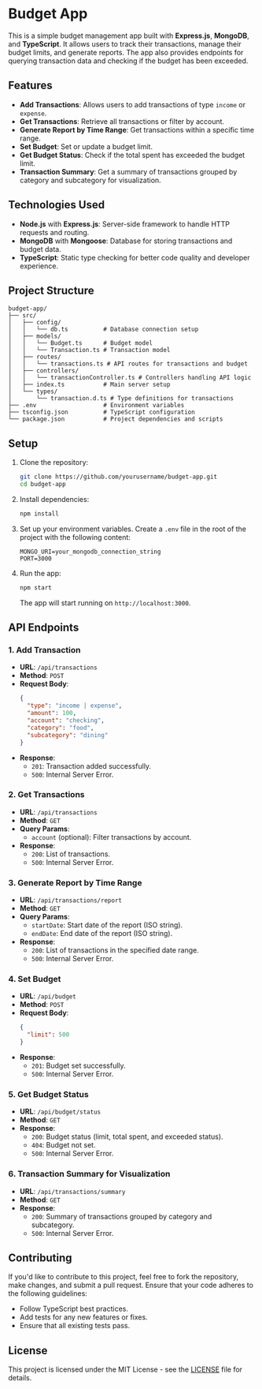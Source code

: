 
# Budget App

This is a simple budget management app built with **Express.js**, **MongoDB**, and **TypeScript**. It allows users to track their transactions, manage their budget limits, and generate reports. The app also provides endpoints for querying transaction data and checking if the budget has been exceeded.

## Features

- **Add Transactions**: Allows users to add transactions of type `income` or `expense`.
- **Get Transactions**: Retrieve all transactions or filter by account.
- **Generate Report by Time Range**: Get transactions within a specific time range.
- **Set Budget**: Set or update a budget limit.
- **Get Budget Status**: Check if the total spent has exceeded the budget limit.
- **Transaction Summary**: Get a summary of transactions grouped by category and subcategory for visualization.

## Technologies Used

- **Node.js** with **Express.js**: Server-side framework to handle HTTP requests and routing.
- **MongoDB** with **Mongoose**: Database for storing transactions and budget data.
- **TypeScript**: Static type checking for better code quality and developer experience.

## Project Structure

```plaintext
budget-app/
├── src/
│   ├── config/
│   │   └── db.ts          # Database connection setup
│   ├── models/
│   │   └── Budget.ts      # Budget model
│   │   └── Transaction.ts # Transaction model
│   ├── routes/
│   │   └── transactions.ts # API routes for transactions and budget
│   ├── controllers/
│   │   └── transactionController.ts # Controllers handling API logic
│   ├── index.ts           # Main server setup
│   └── types/
│       └── transaction.d.ts # Type definitions for transactions
├── .env                   # Environment variables
├── tsconfig.json          # TypeScript configuration
└── package.json           # Project dependencies and scripts
```

## Setup

1. Clone the repository:

   ```bash
   git clone https://github.com/yourusername/budget-app.git
   cd budget-app
   ```

2. Install dependencies:

   ```bash
   npm install
   ```

3. Set up your environment variables. Create a `.env` file in the root of the project with the following content:

   ```env
   MONGO_URI=your_mongodb_connection_string
   PORT=3000
   ```

4. Run the app:

   ```bash
   npm start
   ```

   The app will start running on `http://localhost:3000`.

## API Endpoints

### 1. Add Transaction

- **URL**: `/api/transactions`
- **Method**: `POST`
- **Request Body**:
  ```json
  {
    "type": "income | expense",
    "amount": 100,
    "account": "checking",
    "category": "food",
    "subcategory": "dining"
  }
  ```
- **Response**: 
  - `201`: Transaction added successfully.
  - `500`: Internal Server Error.

### 2. Get Transactions

- **URL**: `/api/transactions`
- **Method**: `GET`
- **Query Params**:
  - `account` (optional): Filter transactions by account.
- **Response**:
  - `200`: List of transactions.
  - `500`: Internal Server Error.

### 3. Generate Report by Time Range

- **URL**: `/api/transactions/report`
- **Method**: `GET`
- **Query Params**:
  - `startDate`: Start date of the report (ISO string).
  - `endDate`: End date of the report (ISO string).
- **Response**:
  - `200`: List of transactions in the specified date range.
  - `500`: Internal Server Error.

### 4. Set Budget

- **URL**: `/api/budget`
- **Method**: `POST`
- **Request Body**:
  ```json
  {
    "limit": 500
  }
  ```
- **Response**: 
  - `201`: Budget set successfully.
  - `500`: Internal Server Error.

### 5. Get Budget Status

- **URL**: `/api/budget/status`
- **Method**: `GET`
- **Response**:
  - `200`: Budget status (limit, total spent, and exceeded status).
  - `404`: Budget not set.
  - `500`: Internal Server Error.

### 6. Transaction Summary for Visualization

- **URL**: `/api/transactions/summary`
- **Method**: `GET`
- **Response**:
  - `200`: Summary of transactions grouped by category and subcategory.
  - `500`: Internal Server Error.

## Contributing

If you'd like to contribute to this project, feel free to fork the repository, make changes, and submit a pull request. Ensure that your code adheres to the following guidelines:

- Follow TypeScript best practices.
- Add tests for any new features or fixes.
- Ensure that all existing tests pass.

## License

This project is licensed under the MIT License - see the [LICENSE](LICENSE) file for details.
